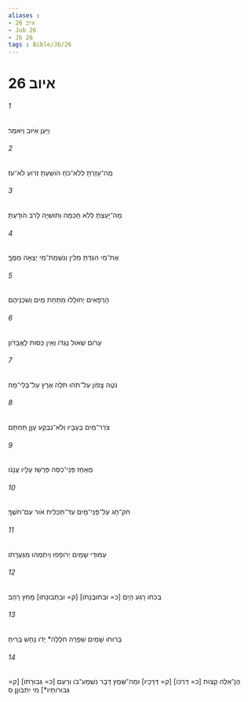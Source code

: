 ```yaml
---
aliases : 
- איוב 26
- Job 26
- Jb 26
tags : Bible/Jb/26
---
```


# איוב 26

###### 1
וַיַּעַן אִיֹּוב וַיֹּאמַר׃
###### 2
מֶה־עָזַרְתָּ לְלֹא־כֹחַ הֹושַׁעְתָּ זְרֹועַ לֹא־עֹז׃
###### 3
מַה־יָּעַצְתָּ לְלֹא חָכְמָה וְתוּשִׁיָּה לָרֹב הֹודָעְתָּ׃
###### 4
אֶת־מִי הִגַּדְתָּ מִלִּין וְנִשְׁמַת־מִי יָצְאָה מִמֶּךָּ׃
###### 5
הָרְפָאִים יְחֹולָלוּ מִתַּחַת מַיִם וְשֹׁכְנֵיהֶם׃
###### 6
עָרֹום שְׁאֹול נֶגְדֹּו וְאֵין כְּסוּת לָאֲבַדֹּון׃
###### 7
נֹטֶה צָפֹון עַל־תֹּהוּ תֹּלֶה אֶרֶץ עַל־בְּלִי־מָה׃
###### 8
צֹרֵר־מַיִם בְּעָבָיו וְלֹא־נִבְקַע עָןָן תַּחְתָּם׃
###### 9
מְאַחֵז פְּנֵי־כִסֵּה פַּרְשֵׁז עָלָיו עֲנָנֹו׃
###### 10
חֹק־חָג עַל־פְּנֵי־מָיִם עַד־תַּכְלִית אֹור עִם־חֹשֶׁךְ׃
###### 11
עַמּוּדֵי שָׁמַיִם יְרֹופָפוּ וְיִתְמְהוּ מִגַּעֲרָתֹו׃
###### 12
בְּכֹחֹו רָגַע הַיָּם [כ= וּבִתוּבְנָתֹו] [ק= וּבִתְבוּנָתֹו] מָחַץ רָהַב׃
###### 13
בְּרוּחֹו שָׁמַיִם שִׁפְרָה חֹלֲלָה* יָדֹו נָחָשׁ בָּרִיחַ׃
###### 14
הֶן־אֵלֶּה קְצֹות [כ= דַּרְכֹּו] [ק= דְּרָכָיו] וּמַה־שֵּׁמֶץ דָּבָר נִשְׁמַע־בֹּו וְרַעַם [כ= גְּבוּרָתֹו] [ק= גְּבוּרֹותָיו*] מִי יִתְבֹּוןָן׃ ס
